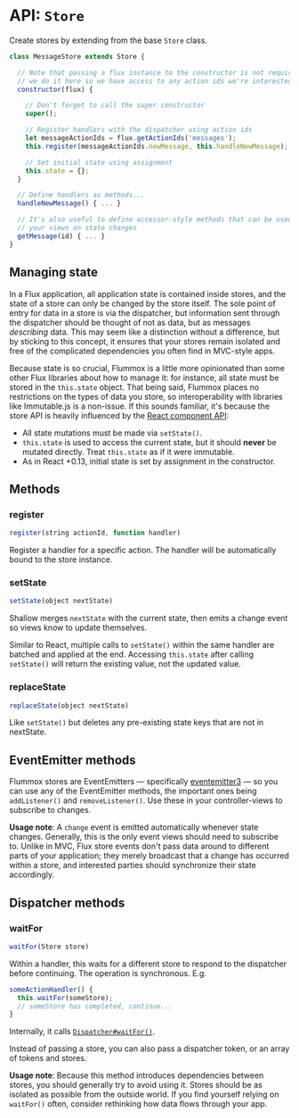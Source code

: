 API: `Store`
==============

Create stores by extending from the base `Store` class.

```js
class MessageStore extends Store {

  // Note that passing a flux instance to the constructor is not required;
  // we do it here so we have access to any action ids we're interested in.
  constructor(flux) {

    // Don't forget to call the super constructor
    super();

    // Register handlers with the dispatcher using action ids
    let messageActionIds = flux.getActionIds('messages');
    this.register(messageActionIds.newMessage, this.handleNewMessage);

    // Set initial state using assignment
    this.state = {};
  }

  // Define handlers as methods...
  handleNewMessage() { ... }

  // It's also useful to define accessor-style methods that can be used by
  // your views on state changes
  getMessage(id) { ... }
}
```

Managing state
--------------

In a Flux application, all application state is contained inside stores, and the state of a store can only be changed by the store itself. The sole point of entry for data in a store is via the dispatcher, but information sent through the dispatcher should be thought of not as data, but as messages *describing* data. This may seem like a distinction without a difference, but by sticking to this concept, it ensures that your stores remain isolated and free of the complicated dependencies you often find in MVC-style apps.

Because state is so crucial, Flummox is a little more opinionated than some other Flux libraries about how to manage it: for instance, all state must be stored in the `this.state` object. That being said, Flummox places no restrictions on the types of data you store, so interoperability with libraries like Immutable.js is a non-issue. If this sounds familiar, it's because the store API is heavily influenced by the [React component API](http://facebook.github.io/react/docs/component-api.html):

* All state mutations must be made via `setState()`.
* `this.state` is used to access the current state, but it should **never** be mutated directly. Treat `this.state` as if it were immutable.
* As in React +0.13, initial state is set by assignment in the constructor.

Methods
-------

### register

```js
register(string actionId, function handler)
```

Register a handler for a specific action. The handler will be automatically bound to the store instance.

### setState

```js
setState(object nextState)
```

Shallow merges `nextState` with the current state, then emits a change event so views know to update themselves.

Similar to React, multiple calls to `setState()` within the same handler are batched and applied at the end. Accessing `this.state` after calling `setState()` will return the existing value, not the updated value.

### replaceState

```js
replaceState(object nextState)
```

Like `setState()` but deletes any pre-existing state keys that are not in nextState.


EventEmitter methods
--------------------

Flummox stores are EventEmitters — specifically [eventemitter3](https://github.com/primus/eventemitter3) — so you can use any of the EventEmitter methods, the important ones being `addListener()` and `removeListener()`. Use these in your controller-views to subscribe to changes.

**Usage note**: A `change` event is emitted automatically whenever state changes. Generally, this is the only event views should need to subscribe to. Unlike in MVC, Flux store events don't pass data around to different parts of your application; they merely broadcast that a change has occurred within a store, and interested parties should synchronize their state accordingly.

Dispatcher methods
------------------

### waitFor

```js
waitFor(Store store)
```

Within a handler, this waits for a different store to respond to the dispatcher before continuing. The operation is synchronous. E.g.

```js
someActionHandler() {
  this.waitFor(someStore);
  // someStore has completed, continue...
}
```

Internally, it calls [`Dispatcher#waitFor()`](http://facebook.github.io/flux/docs/dispatcher.html#content).

Instead of passing a store, you can also pass a dispatcher token, or an array of tokens and stores.

**Usage note**: Because this method introduces dependencies between stores, you should generally try to avoid using it. Stores should be as isolated as possible from the outside world. If you find yourself relying on `waitFor()` often, consider rethinking how data flows through your app.
